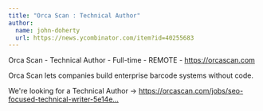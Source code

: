 ```yaml
---
title: "Orca Scan : Technical Author"
author:
  name: john-doherty
  url: https://news.ycombinator.com/item?id=40255683
---
```

Orca Scan - Technical Author - Full-time - REMOTE - <a href="https:&#x2F;&#x2F;orcascan.com" rel="nofollow">https:&#x2F;&#x2F;orcascan.com</a>

Orca Scan lets companies build enterprise barcode systems without code.

We&#x27;re looking for a Technical Author -&gt; <a href="https:&#x2F;&#x2F;orcascan.com&#x2F;jobs&#x2F;seo-focused-technical-writer-5e14e5e0" rel="nofollow">https:&#x2F;&#x2F;orcascan.com&#x2F;jobs&#x2F;seo-focused-technical-writer-5e14e...</a>
